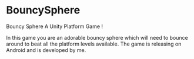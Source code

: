 # BouncySphere
Bouncy Sphere A Unity Platform Game !

In this game you are an adorable bouncy sphere which will need to bounce around to beat all the platform levels available. 
The game is releasing on Android and is developed by me.

